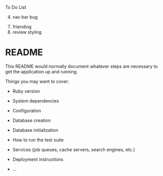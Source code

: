 To Do List

4) nav bar bug
<!-- 6) avatar clicking... -->
<!-- 1) rename chat rooms -->
<!-- 2) who is messaging who -->
7) friending
5) review styling
<!-- 3) onclose -->



# README

This README would normally document whatever steps are necessary to get the
application up and running.

Things you may want to cover:

* Ruby version

* System dependencies

* Configuration

* Database creation

* Database initialization

* How to run the test suite

* Services (job queues, cache servers, search engines, etc.)

* Deployment instructions

* ...
